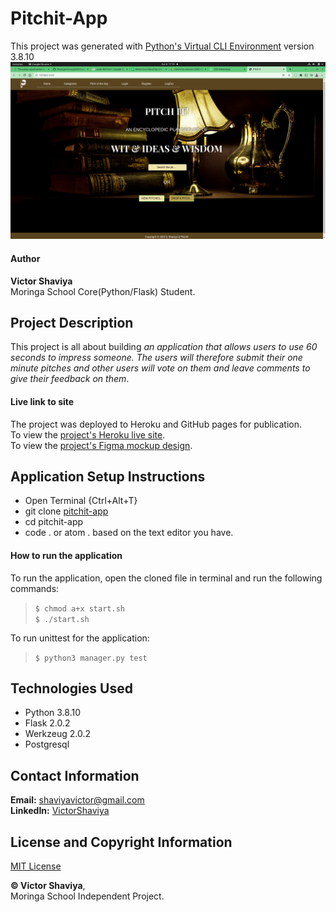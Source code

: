# Pitchit-App

This project was generated with [Python's Virtual CLI Environment](#) version 3.8.10     
![pitchit_Screenshot](https://github.com/ShaviyaVictor/pitchit-app/blob/master/app/static/images/Screenshot.png)


#### Author
**Victor Shaviya**    
Moringa School Core(Python/Flask) Student.

## Project Description
This project is all about building *an application that allows users to use 60 seconds to impress someone. The users will therefore submit their one minute pitches and other users will vote on them and leave comments to give their feedback on them*.    

#### Live link to site
The project was deployed to Heroku and GitHub pages for publication.     
To view the [project's Heroku live site](https://pichitup.herokuapp.com/).    
To view the [project's Figma mockup design](https://www.figma.com/file/qeZDiQCa0HpywMdz9OcQ8L/pitchit-app?node-id=3%3A24).

## Application Setup Instructions
- Open Terminal {Ctrl+Alt+T}     
- git clone [pitchit-app](https://github.com/ShaviyaVictor/pitchit-app)      
- cd pitchit-app      
- code . or atom . based on the text editor you have.

#### How to run the application
To run the application, open the cloned file in terminal and run the following commands:     
  > `$ chmod a+x start.sh`    
  > `$ ./start.sh`   

To run unittest for the application:    
  > `$ python3 manager.py test`

## Technologies Used
- Python 3.8.10
- Flask 2.0.2
- Werkzeug 2.0.2
- Postgresql

## Contact Information
**Email:** [shaviyavictor@gmail.com](#)    
**LinkedIn:** [VictorShaviya](https://www.linkedin.com/in/victor-shaviya-532ab0110/)


## License and Copyright Information
[MIT License](https://github.com/ShaviyaVictor/pitchit-app/blob/main/LICENSE)
   
  
**© Victor Shaviya**,     
Moringa School Independent Project.
